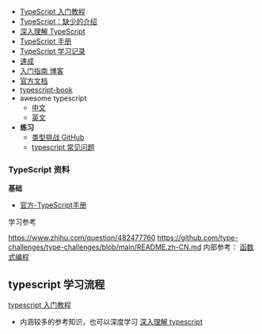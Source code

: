 

  * [TypeScript 入门教程](https://ts.xcatliu.com/)
  * [TypeScript：缺少的介绍](https://jameshenry.blog/typescript-the-missing-introduction/)
  * [深入理解 TypeScript](https://jkchao.github.io/typescript-book-chinese/)
  * [TypeScript 手册](http://www.patrickzhong.com/TypeScript/)
  * [TypeScript 学习记录](https://ts.xfoss.com/index.html)
  * [速成](https://github.com/joye61/typescript-tutorial)
  * [入门指南 博客](https://rualc.me/cs/typescript-language-basic/#typescript-jian-jie)
  * [官方文档](https://www.typescriptlang.org/)
  * [typescript-book](https://github.com/gibbok/typescript-book)
  * awesome typescript
    * [中文](https://github.com/semlinker/awesome-typescript)
    * [英文](https://github.com/dzharii/awesome-typescript)
* **练习**
  * [类型挑战 GitHub](https://github.com/type-challenges/type-challenges)
  * [typescript 常见问题](https://github.com/Microsoft/TypeScript/wiki/FAQ#why-are-function-parameters-bivariant)

### TypeScript 资料

**基础**

* [官方-TypeScript手册](https://www.typescriptlang.org/docs/handbook/intro.html)

学习参考

https://www.zhihu.com/question/482477760
https://github.com/type-challenges/type-challenges/blob/main/README.zh-CN.md
内部参考：
[函数式编程](https://llh911001.gitbooks.io/mostly-adequate-guide-chinese/content/)

## typescript 学习流程
[typescript 入门教程](https://ts.xcatliu.com/)
- 内涵较多的参考知识，也可以深度学习
[深入理解 typescript](https://jkchao.github.io/typescript-book-chinese/)

